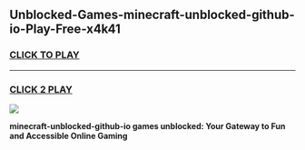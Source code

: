 
## Unblocked-Games-minecraft-unblocked-github-io-Play-Free-x4k41
<h3>
<a href="https://premium76.site?title=minecraft-unblocked-github-io&ref=23A">CLICK TO PLAY</a></h3>
<hr>

<h3>
<a href="https://premium76.site?title=minecraft-unblocked-github-io&ref=23A">CLICK 2 PLAY</a>
  
</h3>

<a href="https://premium76.site?title=minecraft-unblocked-github-io&ref=23A"><img src="https://clearcache.store/games.png"></a>


**minecraft-unblocked-github-io games unblocked: Your Gateway to Fun and Accessible Online Gaming**

